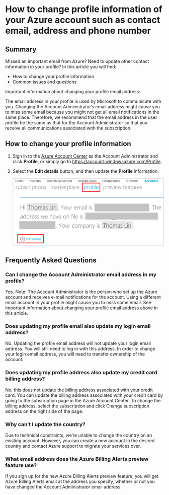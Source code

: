 <properties
	pageTitle="How to change profile information of your Azure account| Microsoft Azure"
	description="Describes how to change profile information of your Azure account"
	services="billing"
	documentationCenter=""
	authors="genlin"
	manager="mbaldwin"
	editor=""
	tags="billing"
	/>

<tags
	ms.service="billing"
	ms.workload="na"
	ms.tgt_pltfrm="na"
	ms.devlang="na"
	ms.topic="article"
	ms.date="03/22/2016"
	ms.author="genli"/>

# How to change profile information of your Azure account such as contact email, address and phone number

## Summary

Missed an important email from Azure? Need to update other contact information in your profile? In this article you will find:

-	How to change your profile information
-	Common issues and questions

Important information about changing your profile email address:

The email address in your profile is used by Microsoft to communicate with you. Changing the Account Administrator’s email address might cause you to miss some email because you might not get all email notifications in the same place. Therefore, we recommend that the email address in the user profile be the same as that for the Account Administrator so that you receive all communications associated with the subscription.

## How to change your profile information

1.	Sign in to the [Azure Account Center](https://account.windowsazure.com/) as the Account Administrator and click **Profile**, or simply go to https://account.windowsazure.com/Profile.

2.	Select the **Edit details** button, and then update the **Profile** information.

	![updateprofile](border-profile1.png)

## Frequently Asked Questions

### Can I change the Account Administrator email address in my profile?

Yes. Note: The Account Administrator is the person who set up the Azure account and receives e-mail notifications for the account. Using a different email account in your profile might cause you to miss some email. See Important information about changing your profile email address above in this article.

### Does updating my profile email also update my login email address?

No. Updating the profile email address will not update your login email address. You will still need to log in with this address. In order to change your login email address, you will need to transfer ownership of the account.

### Does updating my profile address also update my credit card billing address?
No, this does not update the billing address associated with your credit card. You can update the billing address associated with your credit card by going to the subscription page in the Azure Account Center. To change the billing address, select the subscription and click Change subscription address on the right side of the page.

### Why can’t I update the country?

Due to technical constraints, we’re unable to change the country on an existing account. However, you can create a new account in the desired country and contact Azure support to migrate your services over.

### What email address does the Azure Billing Alerts preview feature use?

If you sign up for the new Azure Billing Alerts preview feature, you will get Azure Billing Alerts email at the address you specify, whether or not you have changed the Account Administrator email address.
